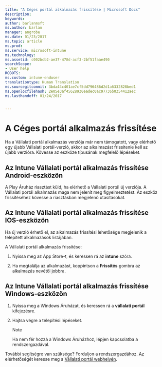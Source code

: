```yaml
---
title: "A Céges portál alkalmazás frissítése | Microsoft Docs"
description: 
keywords: 
author: barlanmsft
ms.author: barlan
manager: angrobe
ms.date: 01/23/2017
ms.topic: article
ms.prod: 
ms.service: microsoft-intune
ms.technology: 
ms.assetid: c002bcb2-ae37-478d-acf3-2bf51faae490
searchScope:
- User help
ROBOTS: 
ms.custom: intune-enduser
translationtype: Human Translation
ms.sourcegitcommit: 3bda44c401ae7cf5dd796486d2d1a6332828bed1
ms.openlocfilehash: 2e05e3af45628930eadec0ac97736b0354412aec
ms.lasthandoff: 01/24/2017


---
```


# <a name="how-to-update-the-company-portal-app"></a>A Céges portál alkalmazás frissítése

Ha a Vállalati portál alkalmazás verziója már nem támogatott, vagy elérhető egy újabb Vállalati portál-verzió, akkor az alkalmazást frissítenie kell az újabb verzióra. Kövesse az eszköze típusának megfelelő lépéseket.

## <a name="update-the-intune-company-portal-app-on-your-android-device"></a>Az Intune Vállalati portál alkalmazás frissítése Android-eszközön

A Play Áruház riasztást küld, ha elérhető a Vállalati portál új verziója. A Vállalati portál alkalmazás maga nem jelenít meg figyelmeztetést. Az eszköz frissítéséhez kövesse a riasztásban megjelenő utasításokat.

## <a name="update-the-intune-company-portal-app-on-your-ios-device"></a>Az Intune Vállalati portál alkalmazás frissítése IOS-eszközön

Ha új verzió érhető el, az alkalmazás frissítési lehetősége megjelenik a telepített alkalmazások listájában.  

A Vállalati portál alkalmazás frissítése:

1. Nyissa meg az App Store-t, és keressen rá az **intune** szóra.

2. Ha megtalálja az alkalmazást, koppintson a **Frissítés** gombra az alkalmazás nevétől jobbra.

## <a name="update-the-intune-company-portal-app-on-your-windows-device"></a>Az Intune Vállalati portál alkalmazás frissítése Windows-eszközön

1.  Nyissa meg a Windows Áruházat, és keressen rá a **vállalati portál** kifejezésre.

2.  Hajtsa végre a telepítési lépéseket.

    > [!NOTE]
    > Ha nem fér hozzá a Windows Áruházhoz, lépjen kapcsolatba a rendszergazdával.


További segítségre van szüksége? Forduljon a rendszergazdához. Az elérhetőségét keresse meg a [Vállalati portál webhelyén](http://portal.manage.microsoft.com).

